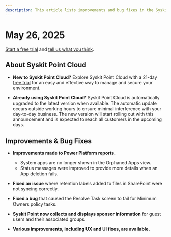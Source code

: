 ```yaml
---
description: This article lists improvements and bug fixes in the Syskit Point Cloud version 2025.3.93.1
---
```


# May 26, 2025

[Start a free trial](https://www.syskit.com/products/point/free-trial/) and [tell us what you think](https://www.syskit.com/company/contact-us/).

## About Syskit Point Cloud

* **New to Syskit Point Cloud?** Explore Syskit Point Cloud with a 21-day [free trial](https://www.syskit.com/products/point/free-trial/) for an easy and effective way to manage and secure your environment.

* **Already using Syskit Point Cloud?** Syskit Point Cloud is automatically upgraded to the latest version when available. The automatic update occurs outside working hours to ensure minimal interference with your day-to-day business. The new version will start rolling out with this announcement and is expected to reach all customers in the upcoming days.


## Improvements & Bug Fixes 

* **Improvements made to Power Platform reports.**
  * System apps are no longer shown in the Orphaned Apps view.
  * Status messages were improved to provide more details when an App deletion fails. 

* **Fixed an issue** where retention labels added to files in SharePoint were not syncing correctly.

* **Fixed a bug** that caused the Resolve Task screen to fail for Minimum Owners policy tasks.

* **Syskit Point now collects and displays sponsor information** for guest users and their associated groups. 

* **Various improvements, including UX and UI fixes, are available.**